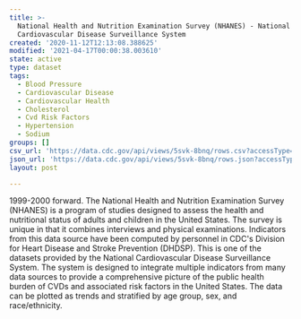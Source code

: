 ```yaml
---
title: >-
  National Health and Nutrition Examination Survey (NHANES) - National
  Cardiovascular Disease Surveillance System
created: '2020-11-12T12:13:08.388625'
modified: '2021-04-17T00:00:38.003610'
state: active
type: dataset
tags:
  - Blood Pressure
  - Cardiovascular Disease
  - Cardiovascular Health
  - Cholesterol
  - Cvd Risk Factors
  - Hypertension
  - Sodium
groups: []
csv_url: 'https://data.cdc.gov/api/views/5svk-8bnq/rows.csv?accessType=DOWNLOAD'
json_url: 'https://data.cdc.gov/api/views/5svk-8bnq/rows.json?accessType=DOWNLOAD'
layout: post

---
```

1999-2000 forward.  The National Health and Nutrition Examination Survey (NHANES) is a program of studies designed to assess the health and nutritional status of adults and children in the United States. The survey is unique in that it combines interviews and physical examinations. Indicators from this data source have been computed by personnel in CDC's Division for Heart Disease and Stroke Prevention (DHDSP). This is one of the datasets provided by the National Cardiovascular Disease Surveillance System. The system is designed to integrate multiple indicators from many data sources to provide a comprehensive picture of the public health burden of CVDs and associated risk factors in the United States. The data can be plotted as trends and stratified by age group, sex, and race/ethnicity.
